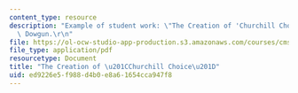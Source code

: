 ```yaml
---
content_type: resource
description: "Example of student work: \"The Creation of 'Churchill Choice'.\" Neil\
  \ Dowgun.\r\n"
file: https://ol-ocw-studio-app-production.s3.amazonaws.com/courses/cms-608-game-design-spring-2008/ed9226e5f988d4b0e8a61654cca947f8_dowgun2.pdf
file_type: application/pdf
resourcetype: Document
title: "The Creation of \u201CChurchill Choice\u201D"
uid: ed9226e5-f988-d4b0-e8a6-1654cca947f8
---
```

